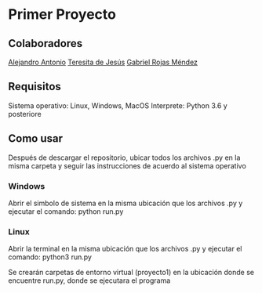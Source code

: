 # Primer Proyecto

## Colaboradores
 [Alejandro Antonio](https://github.com/Alejandror11)
 [Teresita de Jesús]()
 [Gabriel Rojas Méndez](https://github.com/GabooLml)

## Requisitos
 Sistema operativo: Linux, Windows, MacOS
 Interprete: Python 3.6 y posteriore
## Como usar
 Después de descargar el repositorio, ubicar todos los archivos .py en la misma carpeta y seguir las instrucciones de acuerdo al sistema operativo
 ### Windows
 Abrir el simbolo de sistema en la misma ubicación que los archivos .py y ejecutar el comando:
 python run.py
 ### Linux
 Abrir la terminal en la misma ubicación que los archivos .py y ejecutar el comando:
 python3 run.py

 Se crearán carpetas de entorno virtual (proyecto1) en la ubicación donde se encuentre run.py, donde se ejecutara el programa